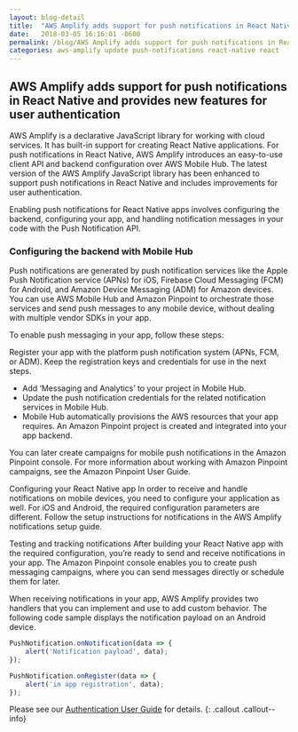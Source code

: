 ```yaml
---
layout: blog-detail
title:  "AWS Amplify adds support for push notifications in React Native and provides new features for user authentication"
date:   2018-03-05 16:16:01 -0600
permalink: /blog/AWS Amplify adds support for push notifications in React Native
categories: aws-amplify update push-notifications react-native react
---
```


## AWS Amplify adds support for push notifications in React Native and provides new features for user authentication

AWS Amplify is a declarative JavaScript library for working with cloud services. It has built-in support for creating React Native applications. For push notifications in React Native, AWS Amplify introduces an easy-to-use client API and backend configuration over AWS Mobile Hub. The latest version of  the AWS Amplify JavaScript library has been enhanced to support push notifications in React Native and includes improvements for user authentication.

Enabling push notifications for React Native apps involves configuring the backend, configuring your app, and handling notification messages in your code with the Push Notification API.

### Configuring the backend with Mobile Hub

Push notifications are generated by push notification services like the Apple Push Notification service (APNs) for iOS, Firebase Cloud Messaging (FCM) for Android, and Amazon Device Messaging (ADM) for Amazon devices. You can use AWS Mobile Hub and Amazon Pinpoint to orchestrate those services and send push messages to any mobile device, without dealing with multiple vendor SDKs in your app.

To enable push messaging in your app, follow these steps:

Register your app with the platform push notification system (APNs, FCM, or ADM). Keep the registration keys and credentials for use in the next steps.

- Add ‘Messaging and Analytics’ to your project in Mobile Hub.
- Update the push notification credentials for the related notification services in Mobile Hub.
- Mobile Hub automatically provisions the AWS resources that your app requires. An Amazon Pinpoint project is created and integrated into your app backend.


You can later create campaigns for mobile push notifications in the Amazon Pinpoint console. For more information about working with Amazon Pinpoint campaigns, see the Amazon Pinpoint User Guide.

Configuring your React Native app
In order to receive and handle notifications on mobile devices, you need to configure your application as well. For iOS and Android, the required configuration parameters are different. Follow the setup instructions for notifications in the AWS Amplify notifications setup guide.

Testing and tracking notifications
After building your React Native app with the required configuration, you’re ready to send and receive notifications in your app. The Amazon Pinpoint console enables you to create push messaging campaigns, where you can send messages directly or schedule them for later.

When receiving notifications in your app, AWS Amplify provides two handlers that you can implement and use to add custom behavior. The following code sample displays the notification payload on an Android device.

```js
PushNotification.onNotification(data => {
    alert('Notification payload', data);
});

PushNotification.onRegister(data => {
    alert('in app registration', data);
});
```

Please see our [Authentication User Guide](/media/push_notifications_setup/index.html) for details.
{: .callout .callout--info}